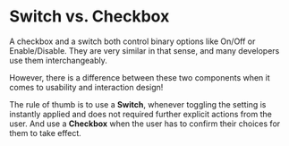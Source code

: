 # Switch vs. Checkbox

A checkbox and a switch both control binary options like On/Off
or Enable/Disable. They are very similar in that sense, and many
developers use them interchangeably.

However, there is a difference between these two components when
it comes to usability and interaction design!

The rule of thumb is to use a <b>Switch</b>, whenever toggling
the setting is instantly applied and does not required further
explicit actions from the user. And use a <b>Checkbox</b> when
the user has to confirm their choices for them to take effect.

<limel-example-switch-vs-checkbox />
